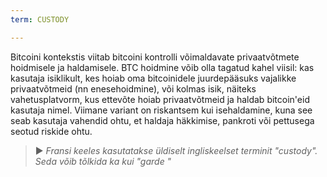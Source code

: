 ```yaml
---
term: CUSTODY

---
```

Bitcoini kontekstis viitab bitcoini kontrolli võimaldavate privaatvõtmete hoidmisele ja haldamisele. BTC hoidmine võib olla tagatud kahel viisil: kas kasutaja isiklikult, kes hoiab oma bitcoinidele juurdepääsuks vajalikke privaatvõtmeid (nn enesehoidmine), või kolmas isik, näiteks vahetusplatvorm, kus ettevõte hoiab privaatvõtmeid ja haldab bitcoin'eid kasutaja nimel. Viimane variant on riskantsem kui isehaldamine, kuna see seab kasutaja vahendid ohtu, et haldaja häkkimise, pankroti või pettusega seotud riskide ohtu.

> ► *Fransi keeles kasutatakse üldiselt ingliskeelset terminit "custody". Seda võib tõlkida ka kui "garde "*